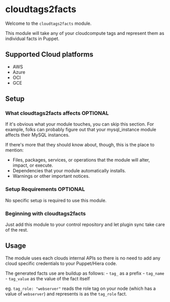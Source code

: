 # cloudtags2facts

Welcome to the `cloudtags2facts` module.

This module will take any of your cloudcompute tags and represent them as individual facts in Puppet.

## Supported Cloud platforms
- AWS
- Azure
- OCI
- GCE

## Setup

### What cloudtags2facts affects **OPTIONAL**

If it's obvious what your module touches, you can skip this section. For
example, folks can probably figure out that your mysql_instance module affects
their MySQL instances.

If there's more that they should know about, though, this is the place to
mention:

* Files, packages, services, or operations that the module will alter, impact,
  or execute.
* Dependencies that your module automatically installs.
* Warnings or other important notices.

### Setup Requirements **OPTIONAL**

No specific setup is required to use this module.

### Beginning with cloudtags2facts

Just add this module to your control repository and let plugin sync take care of the rest.


## Usage

The module uses each clouds internal APIs so there is no need to add any cloud specific credentials to your Puppet/Hiera code. 

The generated facts use are buildup as follows:
    - `tag_` as a prefix
    - `tag_name` 
    - `tag_value` as the value of the fact itself

eg. `tag_role: "webserver"` reads the role tag on your node (which has a value of `webserver`) and represents is as the `tag_role` fact.
